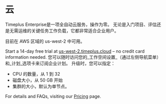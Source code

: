 # 云

Timeplus Enterprise是一项全自动云服务，操作为零。 无论是入门项目、评估还是无需运维的关键任务工作负载，它都非常适合企业用户。

目前在 AWS 区域的 us-west-2 中可用。

Start a 14-day free trial at [us-west-2.timeplus.cloud](https://us-west-2.timeplus.cloud) – no credit card information needed. 您可以随时访问您的_工作空间设置_（通过左侧导航菜单）和_计划_选项卡来订阅企业计划。 升级时，您可以指定：

- CPU 的数量，从 1 到 32
- 磁盘大小，从 50 GB 开始
- 集群的大小，默认为单节点。

For details and FAQs, visiting our [Pricing](https://timeplus.com/pricing) page.
